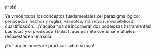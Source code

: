 ¡Hola!

Ya vimos todos los conceptos fundamentales del paradigma lógico: predicados, hechos y reglas, variables, individuos, inversibilidad, cuantificación... ¡Y acabamos de incorporar dos poderosas herramientas! Las listas y el predicado `findall`, que permite combinar multiples respuestas en una sóla.

¡Es hora entonces de practicar sobre su uso!